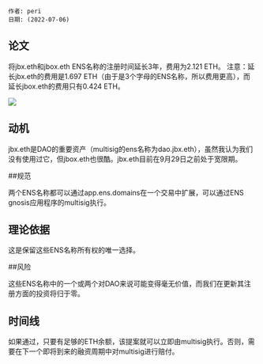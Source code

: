 
 
```纯文本
作者: peri
日期: (2022-07-06)
```

## 论文

将jbx.eth和jbox.eth ENS名称的注册时间延长3年，费用为2.121 ETH。
注意：延长jbx.eth的费用是1.697 ETH（由于是3个字母的ENS名称，所以费用更高），而延长jbox.eth的费用只有0.424 ETH。

![](https://s3.us-west-2.amazonaws.com/secure.notion-static.com/433bae04-f723-456e-a474-59edfb5ad4b2/Untitled.png?X-Amz-Algorithm=AWS4-HMAC-SHA256&X-Amz-Content-Sha256=UNSIGNED-PAYLOAD&X-Amz-Credential=AKIAT73L2G45EIPT3X45%2F20220715%2Fus-west-2%2Fs3%2Faws4_request&X-Amz-Date=20220715T210635Z&X-Amz-Expires=3600&X-Amz-Signature=7237959a0be766ab31d51cf910833c37ac55d70dee2580ad81e7864be0199259&X-Amz-SignedHeaders=host&x-id=GetObject)

## 动机

jbx.eth是DAO的重要资产（multisig的ens名称为dao.jbx.eth），虽然我认为我们没有使用过它，但jbox.eth也很酷。jbx.eth目前在9月29日之前处于宽限期。

##规范

两个ENS名称都可以通过app.ens.domains在一个交易中扩展，可以通过ENS gnosis应用程序的multisig执行。

## 理论依据

这是保留这些ENS名称所有权的唯一选择。

##风险

这些ENS名称中的一个或两个对DAO来说可能变得毫无价值，而我们在更新其注册方面的投资将归于零。

## 时间线

如果通过，只要有足够的ETH余额，该提案就可以立即由multisig执行。否则，需要在下一个即将到来的融资周期中对multisig进行赔付。
